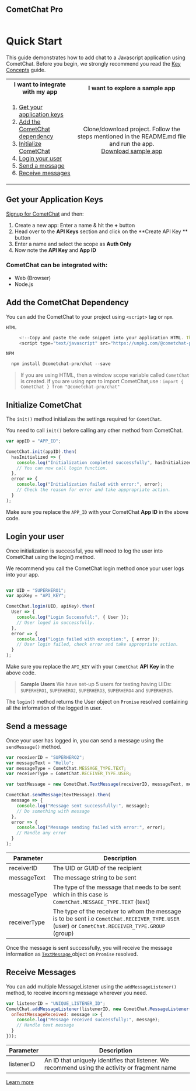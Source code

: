 <div style="width:100%">
	<div style="width:50%; display:inline-block">
		<h2> CometChat Pro</h2> 		
	</div>	
</div>
<h1>Quick Start</h1>
This guide demonstrates how to add chat to a Javascript application using CometChat. Before you begin, we strongly recommend you read the <a href="https://prodocs.cometchat.com/docs/concepts" target="_blank">Key Concepts</a> guide.
<table>
  <tr>
    <th><strong>I want to integrate with my app</strong></th>
    <th><strong>I want to explore a sample app</strong></th>
  </tr>
  <tr>
    <td>
      <ol>
        <li><a href="#Get-your-application-keys">Get your application keys</a></li>
        <li><a href="#add-the-cometchat-dependency">Add the CometChat dependency</a></li>
        <li><a href="#initialize-cometchat">Initialize CometChat</a></li>
        <li><a href="#login-your-user">Login your user</a></li>
        <li><a href="#send-a-message">Send a message</a></li>
        <li> <a href="#receive-messages">Receive messages</a></li>
      </ol>
    </td>
    <td style="text-align:center;"  rowspan="6">Clone/download project. Follow the steps mentioned in the README.md file and run the app.<br><a class="button btn btn-primary" href="https://github.com/cometchat-pro/javascript-reactjs-chat-app/archive/master.zip">Download sample app</a></td>
  </tr>  
</table>




## Get your Application Keys

<a href="https://app.cometchat.com" target="_blank">Signup for CometChat</a> and then:

1. Create a new app: Enter a name & hit the **+** button
2. Head over to the **API Keys** section and click on the **Create API Key ** button
3. Enter a name and select the scope as **Auth Only**
4. Now note the **API Key** and **App ID**

### CometChat can be integrated with:
  * Web (Browser)
  * Node.js


## Add the CometChat Dependency

You can add the CometChat to your project using  `<script>` tag or `npm`.

`HTML`
```Javascript
     <!--Copy and paste the code snippet into your application HTML. The code snippet should look like this:-->
     <script type="text/javascript" src="https://unpkg.com/@cometchat-pro/chat/CometChat.js"></script>     
```

`NPM`
```Javascript
  npm install @cometchat-pro/chat --save
```

>If you are using HTML, then a window scope variable called `CometChat` is created.
>if you are using npm to import CometChat,use : 
>`import { CometChat } from "@cometchat-pro/chat"`

## Initialize CometChat
The `init()` method initializes the settings required for `CometChat`.

You need to call `init()` before calling any other method from CometChat.

```Javascript
var appID = "APP_ID";

CometChat.init(appID).then(
  hasInitialized => {
    console.log("Initialization completed successfully", hasInitialized);
    // You can now call login function.
  },
  error => {
    console.log("Initialization failed with error:", error);
    // Check the reason for error and take apppropriate action.
  }
);
```
Make sure you replace the `APP_ID` with your CometChat **App ID** in the above code.

## Login your user
Once initialization is successful, you will need to log the user into CometChat using the login() method.

We recommend you call the CometChat login method once your user logs into your app.
```Javascript

var UID = "SUPERHERO1";
var apiKey = "API_KEY";

CometChat.login(UID, apiKey).then(
  User => {
    console.log("Login Successful:", { User });
    // User loged in successfully.
  },
  error => {
    console.log("Login failed with exception:", { error });
    // User login failed, check error and take appropriate action.
  }
);
```
Make sure you replace the `API_KEY` with your `CometChat` **API Key** in the above code.

>**Sample Users**
>We have set-up 5 users for testing having UIDs: `SUPERHERO1`, `SUPERHERO2`, `SUPERHERO3`, `SUPERHERO4` and `SUPERHERO5`.

The `login()` method returns the User object on `Promise` resolved containing all the information of the logged in user.

## Send a message
Once your user has logged in, you can send a message using the `sendMessage()` method.
```Javascript
var receiverID = "SUPERHERO2";
var messageText = "Hello";
var messageType = CometChat.MESSAGE_TYPE.TEXT;
var receiverType = CometChat.RECEIVER_TYPE.USER;

var textMessage = new CometChat.TextMessage(receiverID, messageText, messageType, receiverType);

CometChat.sendMessage(textMessage).then(
  message => {
    console.log("Message sent successfully:", message);
    // Do something with message
  },
  error => {
    console.log("Message sending failed with error:", error);
    // Handle any error
  }
);
```
| **Parameter** | **Description**                                                                                                                                 |
|---------------|-------------------------------------------------------------------------------------------------------------------------------------------------|
| receiverID    | The UID or GUID of the recipient                                                                                                                |
| messageText   | The message string to be sent                                                                                                                   |
| messageType   | The type of the message that needs to be sent which in this case is `CometChat.MESSAGE_TYPE.TEXT` (text)                                        |
| receiverType  | The type of the receiver to whom the message is to be sent i.e `CometChat.RECEIVER_TYPE.USER` (user) or `CometChat.RECEIVER_TYPE.GROUP` (group) |

Once the message is sent successfully, you will receive the message information as <a href="https://prodocs.cometchat.com/docs/js-appendix#section-textmessage">`TextMessage` </a> object on `Promise` resolved.

## Receive Messages
You can add multiple MessageListener using the `addMessageListener()` method, to receive incoming message wherever you need.

```Javascript 
var listenerID = "UNIQUE_LISTENER_ID";
CometChat.addMessageListener(listenerID, new CometChat.MessageListener({
  onTextMessageReceived: message => {
    console.log("Message received successfully:", message);
    // Handle text message
  }
}));
```
| **Parameter** | **Description**                                                                                |
|---------------|------------------------------------------------------------------------------------------------|
| listenerID    | An ID that uniquely identifies that listener. We recommend using the activity or fragment name |
 <a href="https://docs.pro.cometchat.com/docs/">Learn more</a>

